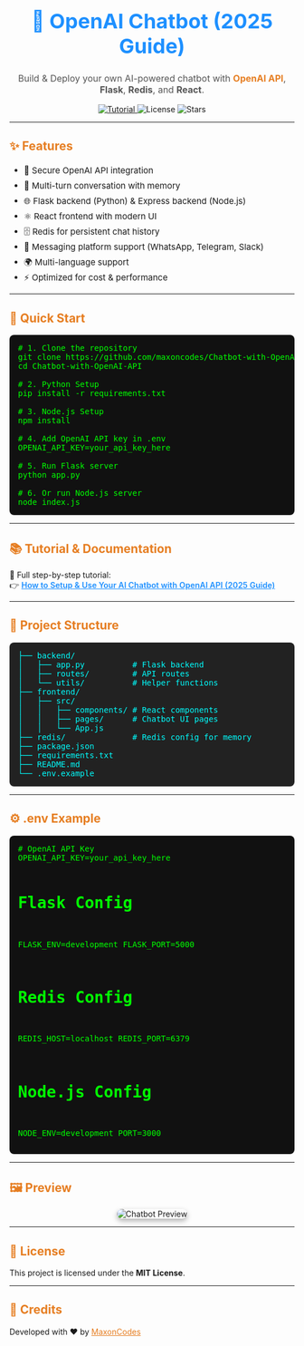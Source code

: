 <!-- Project Header -->
<h1 align="center" style="font-size:36px; font-weight:700; color:#1e90ff;">
  🤖 OpenAI Chatbot (2025 Guide)
</h1>
<p align="center" style="font-size:16px; color:#555;">
  Build & Deploy your own AI-powered chatbot with 
  <b style="color:#e67e22;">OpenAI API</b>, 
  <b>Flask</b>, 
  <b>Redis</b>, and 
  <b>React</b>.
</p>

<p align="center">
  <a href="https://www.maxoncodes.com/2025/09/setup-use-chatbot-openai-api.html">
    <img src="https://img.shields.io/badge/Tutorial-MaxonCodes-e67e22?style=for-the-badge" alt="Tutorial"/>
  </a>
  <img src="https://img.shields.io/github/license/maxoncodes/Chatbot-with-OpenAI-API?style=for-the-badge&color=1e90ff" alt="License"/>
  <img src="https://img.shields.io/github/stars/maxoncodes/Chatbot-with-OpenAI-API?style=for-the-badge&color=yellow" alt="Stars"/>
</p>

<hr/>

<h2 style="color:#e67e22;">✨ Features</h2>
<ul style="line-height:1.8; font-size:15px;">
  <li>🔑 Secure OpenAI API integration</li>
  <li>💬 Multi-turn conversation with memory</li>
  <li>🌐 Flask backend (Python) & Express backend (Node.js)</li>
  <li>⚛️ React frontend with modern UI</li>
  <li>🗄️ Redis for persistent chat history</li>
  <li>📡 Messaging platform support (WhatsApp, Telegram, Slack)</li>
  <li>🌍 Multi-language support</li>
  <li>⚡ Optimized for cost & performance</li>
</ul>

<hr/>

<h2 style="color:#e67e22;">🚀 Quick Start</h2>

<pre style="background:#111; color:#0f0; padding:15px; border-radius:8px; font-size:14px; overflow:auto;">
# 1. Clone the repository
git clone https://github.com/maxoncodes/Chatbot-with-OpenAI-API.git
cd Chatbot-with-OpenAI-API

# 2. Python Setup
pip install -r requirements.txt

# 3. Node.js Setup
npm install

# 4. Add OpenAI API key in .env
OPENAI_API_KEY=your_api_key_here

# 5. Run Flask server
python app.py

# 6. Or run Node.js server
node index.js
</pre>

<hr/>

<h2 style="color:#e67e22;">📚 Tutorial & Documentation</h2>
<p>
📖 Full step-by-step tutorial:<br/>
👉 <a href="https://www.maxoncodes.com/2025/09/setup-use-chatbot-openai-api.html" target="_blank" style="color:#1e90ff; font-weight:600;">
How to Setup & Use Your AI Chatbot with OpenAI API (2025 Guide)
</a>
</p>

<hr/>

<h2 style="color:#e67e22;">📂 Project Structure</h2>
<pre style="background:#222; color:#0ff; padding:15px; border-radius:8px; font-size:14px; overflow:auto;">
├── backend/
│   ├── app.py          # Flask backend
│   ├── routes/         # API routes
│   └── utils/          # Helper functions
├── frontend/
│   ├── src/
│   │   ├── components/ # React components
│   │   ├── pages/      # Chatbot UI pages
│   │   └── App.js
├── redis/              # Redis config for memory
├── package.json
├── requirements.txt
├── README.md
└── .env.example
</pre>

<hr/>

<h2 style="color:#e67e22;">⚙️ .env Example</h2>
<pre style="background:#111; color:#0f0; padding:15px; border-radius:8px; font-size:14px; overflow:auto;">
# OpenAI API Key
OPENAI_API_KEY=your_api_key_here

# Flask Config
FLASK_ENV=development
FLASK_PORT=5000

# Redis Config
REDIS_HOST=localhost
REDIS_PORT=6379

# Node.js Config
NODE_ENV=development
PORT=3000
</pre>

<hr/>

<h2 style="color:#e67e22;">🖼️ Preview</h2>
<p align="center">
  <img src="https://via.placeholder.com/900x400.png?text=Chatbot+Preview+Coming+Soon" 
       alt="Chatbot Preview" 
       style="border-radius:10px; box-shadow:0px 4px 10px rgba(0,0,0,0.3);"/>
</p>

<hr/>

<h2 style="color:#e67e22;">📝 License</h2>
<p>This project is licensed under the <b>MIT License</b>.</p>

<hr/>

<h2 style="color:#e67e22;">🙌 Credits</h2>
<p>Developed with ❤️ by 
  <a href="https://www.maxoncodes.com/" target="_blank" style="color:#e67e22;">MaxonCodes</a>
</p>
